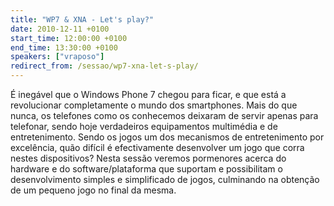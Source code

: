 ```yaml
---
title: "WP7 & XNA - Let's play?"
date: 2010-12-11 +0100
start_time: 12:00:00 +0100
end_time: 13:30:00 +0100
speakers: ["vraposo"]
redirect_from: /sessao/wp7-xna-let-s-play/
---
```

É inegável que o Windows Phone 7 chegou para ficar, e que está a revolucionar completamente o mundo dos smartphones. Mais do que nunca, os telefones como os conhecemos deixaram de servir apenas para telefonar, sendo hoje verdadeiros equipamentos multimédia e de entretenimento. Sendo os jogos um dos mecanismos de entretenimento por excelência, quão difícil é efectivamente desenvolver um jogo que corra nestes dispositivos? Nesta sessão veremos pormenores acerca do hardware e do software/plataforma que suportam e possibilitam o desenvolvimento simples e simplificado de jogos, culminando na obtenção de um pequeno jogo no final da mesma.

